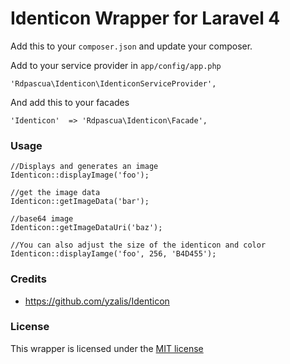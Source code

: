 # Identicon Wrapper for Laravel 4

Add this to your `composer.json` and update your composer.

Add to your service provider in `app/config/app.php`

    'Rdpascua\Identicon\IdenticonServiceProvider',

And add this to your facades

    'Identicon'  => 'Rdpascua\Identicon\Facade',

### Usage

    //Displays and generates an image
    Identicon::displayImage('foo');

    //get the image data
    Identicon::getImageData('bar');

    //base64 image
    Identicon::getImageDataUri('baz');

    //You can also adjust the size of the identicon and color
    Identicon::displayIamge('foo', 256, 'B4D455');

### Credits
* https://github.com/yzalis/Identicon

### License

This wrapper is licensed under the [MIT license](http://opensource.org/licenses/MIT)
